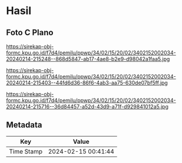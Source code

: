 # Hasil

## Foto C Plano

https://sirekap-obj-formc.kpu.go.id/f7d4/pemilu/ppwp/34/02/15/20/02/3402152002034-20240214-215248--868d5847-ab17-4ae8-b2e9-d98042a1faa5.jpg

https://sirekap-obj-formc.kpu.go.id/f7d4/pemilu/ppwp/34/02/15/20/02/3402152002034-20240214-215403--44fd6d36-86f6-4ab3-aa75-630de07bf5ff.jpg

https://sirekap-obj-formc.kpu.go.id/f7d4/pemilu/ppwp/34/02/15/20/02/3402152002034-20240214-215716--36d84457-a52d-43d9-a71f-d929841012a5.jpg


## Metadata

| Key        | Value               |
| ---------- | ------------------- |
| Time Stamp | 2024-02-15 00:41:44 |



